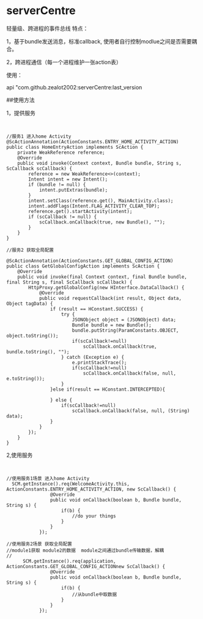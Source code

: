 # serverCentre

轻量级、跨进程的事件总线
特点：

1，基于bundle发送消息，标准callback,
使用者自行控制modlue之间是否需要耦合。

2，跨进程通信（每一个进程维护一张action表）

使用：

api "com.github.zealot2002:serverCentre:last_version

##使用方法

1，提供服务
<pre><code>

//服务1 进入home Activity
@ScActionAnnotation(ActionConstants.ENTRY_HOME_ACTIVITY_ACTION)
public class HomeEntryAction implements ScAction {
    private WeakReference<Context> reference;
    @Override
    public void invoke(Context context, Bundle bundle, String s, ScCallback scCallback) {
        reference = new WeakReference<>(context);
        Intent intent = new Intent();
        if (bundle != null) {
            intent.putExtras(bundle);
        }
        intent.setClass(reference.get(), MainActivity.class);
        intent.addFlags(Intent.FLAG_ACTIVITY_CLEAR_TOP);
        reference.get().startActivity(intent);
        if (scCallback != null) {
            scCallback.onCallback(true, new Bundle(), "");
        }
    }
}

//服务2 获取全局配置

@ScActionAnnotation(ActionConstants.GET_GLOBAL_CONFIG_ACTION)
public class GetGlobalConfigAction implements ScAction {
    @Override
    public void invoke(final Context context, final Bundle bundle, final String s, final ScCallback scCallback) {
        HttpProxy.getGlobalConfig(new HInterface.DataCallback() {
            @Override
            public void requestCallback(int result, Object data, Object tagData) {
                if (result == HConstant.SUCCESS) {
                    try {
                        JSONObject object = (JSONObject) data;
                        Bundle bundle = new Bundle();
                        bundle.putString(ParamConstants.OBJECT, object.toString());
                        if(scCallback!=null)
                            scCallback.onCallback(true, bundle.toString(), "");
                    } catch (Exception e) {
                        e.printStackTrace();
                        if(scCallback!=null)
                            scCallback.onCallback(false, null, e.toString());
                    }
                }else if(result == HConstant.INTERCEPTED){

                } else {
                    if(scCallback!=null)
                        scCallback.onCallback(false, null, (String) data);
                }
            }
        });
    }
}
</code></pre>

2,使用服务
<pre><code>

//使用服务1场景 进入home Activity
  SCM.getInstance().req(WelcomeActivity.this, ActionConstants.ENTRY_HOME_ACTIVITY_ACTION, new ScCallback() {
                @Override
                public void onCallback(boolean b, Bundle bundle, String s) {
                    if(b) {
                        //do your things
                    }
                }
            });

//使用服务2场景 获取全局配置
//module1获取 module2的数据  module之间通过bundle传输数据，解耦
//
      SCM.getInstance().req(application, ActionConstants.GET_GLOBAL_CONFIG_ACTIONnew ScCallback() {
                @Override
                public void onCallback(boolean b, Bundle bundle, String s) {
                    if(b) {
                        //从bundle中取数据
                    }
                }
            });

                
</code></pre>

